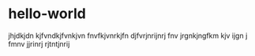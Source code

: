 # hello-world
jhjdkjdn kjfvndkjfvnkjvn fnvfkjvnrkjfn djfvrjnrijnrj fnv jrgnkjngfkm kjv ijgn j fmnv jjrinrj rjtntjnrij
